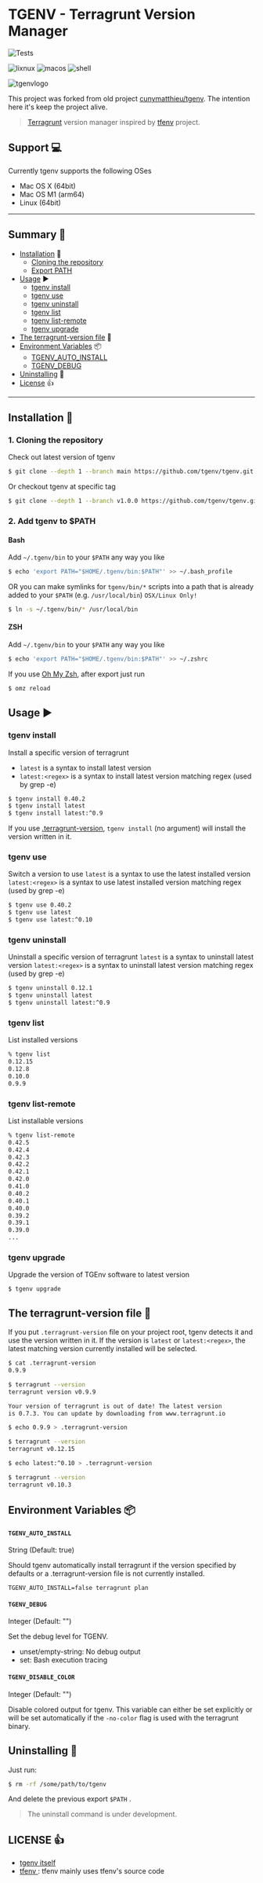 # TGENV - Terragrunt Version Manager

![Tests](https://github.com/tgenv/tgenv/actions/workflows/tests.yml/badge.svg?branch=main)

![lixnux](https://img.shields.io/badge/Linux-FCC624?style=for-the-badge&logo=linux&logoColor=black) ![macos](https://img.shields.io/badge/mac%20os-000000?style=for-the-badge&logo=apple&logoColor=white) ![shell](https://img.shields.io/badge/Shell_Script-121011?style=for-the-badge&logo=gnu-bash&logoColor=white)

![tgenvlogo](/assets/tgenv-logo.png)

This project was forked from old project [cunymatthieu/tgenv](https://github.com/cunymatthieu/tgenv). The intention here it's keep the project alive.

>[Terragrunt](https://github.com/gruntwork-io/terragrunt) version manager inspired by [tfenv](https://github.com/kamatama41/tfenv) project.


## Support :computer:

Currently tgenv supports the following OSes
- Mac OS X (64bit)
- Mac OS M1 (arm64)
- Linux (64bit)

---

## Summary :bookmark: 

 * [Installation](#installation-wrench) :wrench:
   * [Cloning the repository](#1-cloning-the-repository)
   * [Export PATH](#2-export-to-path)
 * [Usage](#usage-arrow_forward) :arrow_forward:
   * [tgenv install](#tgenv-install)
   * [tgenv use](#tgenv-use)
   * [tgenv uninstall](#tgenv-uninstall)
   * [tgenv list](#tgenv-list)
   * [tgenv list-remote](#tgenv-list-remote)
   * [tgenv upgrade](#tgenv-upgrade)
 * [The terragrunt-version file](#the-terragrunt-version-file-page_facing_up) :page_facing_up:
 * [Environment Variables](#environment-variables-package) :package:
   * [TGENV_AUTO_INSTALL](#tgenv_auto_install)
   * [TGENV_DEBUG](#tgenv_debug)
 * [Uninstalling](#uninstalling-no_entry_sign) :no_entry_sign:
 * [License](#license-thumbsup) :thumbsup:


---

## Installation :wrench:

### 1. Cloning the repository

Check out latest version of tgenv

  ```bash
  $ git clone --depth 1 --branch main https://github.com/tgenv/tgenv.git ~/.tgenv
  ```

Or checkout tgenv at specific tag

  ```bash
  $ git clone --depth 1 --branch v1.0.0 https://github.com/tgenv/tgenv.git ~/.tgenv
  ```

### 2. Add tgenv to $PATH

#### Bash

Add `~/.tgenv/bin` to your `$PATH` any way you like

  ```bash
  $ echo 'export PATH="$HOME/.tgenv/bin:$PATH"' >> ~/.bash_profile
  ```

  OR you can make symlinks for `tgenv/bin/*` scripts into a path that is already added to your `$PATH` (e.g. `/usr/local/bin`) `OSX/Linux Only!`

  ```bash
  $ ln -s ~/.tgenv/bin/* /usr/local/bin
  ```

#### ZSH

Add `~/.tgenv/bin` to your `$PATH` any way you like

  ```bash
  $ echo 'export PATH="$HOME/.tgenv/bin:$PATH"' >> ~/.zshrc
  ```

If you use [Oh My Zsh](ttps://github.com/ohmyzsh/ohmyzsh), after export just run

```bash
$ omz reload
```

## Usage :arrow_forward:

### tgenv install

Install a specific version of terragrunt

* `latest` is a syntax to install latest version
* `latest:<regex>` is a syntax to install latest version matching regex (used by grep -e)

```bash
$ tgenv install 0.40.2
$ tgenv install latest
$ tgenv install latest:^0.9
```

If you use [.terragrunt-version](#terragrunt-version), `tgenv install` (no argument) will install the version written in it.

### tgenv use

Switch a version to use
`latest` is a syntax to use the latest installed version
`latest:<regex>` is a syntax to use latest installed version matching regex (used by grep -e)

```bash
$ tgenv use 0.40.2
$ tgenv use latest
$ tgenv use latest:^0.10
```

### tgenv uninstall

Uninstall a specific version of terragrunt
`latest` is a syntax to uninstall latest version
`latest:<regex>` is a syntax to uninstall latest version matching regex (used by grep -e)

```bash
$ tgenv uninstall 0.12.1
$ tgenv uninstall latest
$ tgenv uninstall latest:^0.9
```

### tgenv list

List installed versions

```bash
% tgenv list
0.12.15
0.12.8
0.10.0
0.9.9
```

### tgenv list-remote

List installable versions

```bash
% tgenv list-remote
0.42.5
0.42.4
0.42.3
0.42.2
0.42.1
0.42.0
0.41.0
0.40.2
0.40.1
0.40.0
0.39.2
0.39.1
0.39.0
...
```

### tgenv upgrade

Upgrade the version of TGEnv software to latest version

`$ tgenv upgrade`

## The terragrunt-version file :page_facing_up:

If you put `.terragrunt-version` file on your project root, tgenv detects it and use the version written in it. If the version is `latest` or `latest:<regex>`, the latest matching version currently installed will be selected.

```bash
$ cat .terragrunt-version
0.9.9

$ terragrunt --version
terragrunt version v0.9.9

Your version of terragrunt is out of date! The latest version
is 0.7.3. You can update by downloading from www.terragrunt.io

$ echo 0.9.9 > .terragrunt-version

$ terragrunt --version
terragrunt v0.12.15

$ echo latest:^0.10 > .terragrunt-version

$ terragrunt --version
terragrunt v0.10.3
```

## Environment Variables :package:

#### `TGENV_AUTO_INSTALL`

String (Default: true)

Should tgenv automatically install terragrunt if the version specified by defaults or a .terragrunt-version file is not currently installed.

```console
TGENV_AUTO_INSTALL=false terragrunt plan
```

#### `TGENV_DEBUG`

Integer (Default: "")

Set the debug level for TGENV.

* unset/empty-string: No debug output
* set: Bash execution tracing

#### `TGENV_DISABLE_COLOR`

Integer (Default: "")

Disable colored output for tgenv. This variable can either be set explicitly or will be set
automatically if the `-no-color` flag is used with the terragrunt binary.

## Uninstalling :no_entry_sign:

Just run:
```bash
$ rm -rf /some/path/to/tgenv
```

And delete the previous export `$PATH` .

> The uninstall command is under development.

## LICENSE :thumbsup:
- [tgenv itself](https://github.com/tgenv/tgenv/blob/master/LICENSE)
- [tfenv ](https://github.com/kamatama41/tgenv/blob/master/LICENSE) : tfenv mainly uses tfenv's source code
